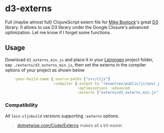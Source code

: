 d3-externs
==========

Full (maybe almost full) ClojureScript extern file for
[Mike Bostock][1]'s great [D3][2] library. It allows to use D3 library
under the Google Closure's advanced optimization. Let me know if I
forget some functions.

## Usage

Download `d3_externs_min.js` and place it in your [Leiningen][4] project
folder, say `./externs/d3_externs_min.js`, then set the externs in the
compiler options of your project as shown below

```clj
	:your-build-name {:source-paths ["src/cljs"]
		              :compiler {:output-to "resources/public/js/your_project.js"
                                 :optimizations :advanced
								 :externs ["externs/d3_externs_min.js"]}}
```

### Compatibility

All `lein-cljsbuild` versions supporting `:externs` options. 

> [dotnetwise.com/Code/Externs][3] makes all a bit easier.

[1]: http://bost.ocks.org/mike/
[2]: http://www.d3js.org
[3]: http://www.dotnetwise.com/Code/Externs/
[4]: https://github.com/technomancy/leiningen.git
